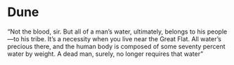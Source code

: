 # Dune

“Not the blood, sir. But all of a man’s water, ultimately, belongs to his people—to his tribe. It’s a necessity when you live near the Great Flat. All water’s precious there, and the human body is composed of some seventy percent water by weight. A dead man, surely, no longer requires that water”

